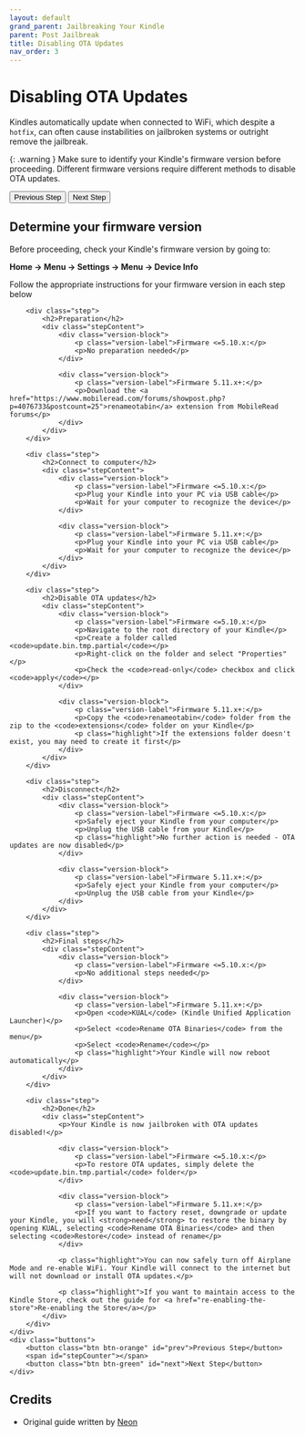 ```yaml
---
layout: default
grand_parent: Jailbreaking Your Kindle
parent: Post Jailbreak
title: Disabling OTA Updates
nav_order: 3
---
```


# Disabling OTA Updates

Kindles automatically update when connected to WiFi, which despite a `hotfix`, can often cause instabilities on jailbroken systems or outright remove the jailbreak.

{: .warning }
Make sure to identify your Kindle's firmware version before proceeding. Different firmware versions require different methods to disable OTA updates.

<div id="guide">
    <div class="buttons">
        <button class="btn btn-orange" id="prev">Previous Step</button>
        <span id="stepCounter"></span>
        <button class="btn btn-green" id="next">Next Step</button>
    </div>
    <div id="stepwrapper" class="stepwrapper">
        <div class="step">
            <h2>Determine your firmware version</h2>
            <div class="stepContent">
                <p>Before proceeding, check your Kindle's firmware version by going to:</p>
                <p><strong>Home → Menu → Settings → Menu → Device Info</strong></p>
                <p class="highlight">Follow the appropriate instructions for your firmware version in each step below</p>
            </div>
        </div>
        
        <div class="step">
            <h2>Preparation</h2>
            <div class="stepContent">
                <div class="version-block">
                    <p class="version-label">Firmware <=5.10.x:</p>
                    <p>No preparation needed</p>
                </div>
                
                <div class="version-block">
                    <p class="version-label">Firmware 5.11.x+:</p>
                    <p>Download the <a href="https://www.mobileread.com/forums/showpost.php?p=4076733&postcount=25">renameotabin</a> extension from MobileRead forums</p>
                </div>
            </div>
        </div>
        
        <div class="step">
            <h2>Connect to computer</h2>
            <div class="stepContent">
                <div class="version-block">
                    <p class="version-label">Firmware <=5.10.x:</p>
                    <p>Plug your Kindle into your PC via USB cable</p>
                    <p>Wait for your computer to recognize the device</p>
                </div>
                
                <div class="version-block">
                    <p class="version-label">Firmware 5.11.x+:</p>
                    <p>Plug your Kindle into your PC via USB cable</p>
                    <p>Wait for your computer to recognize the device</p>
                </div>
            </div>
        </div>
        
        <div class="step">
            <h2>Disable OTA updates</h2>
            <div class="stepContent">
                <div class="version-block">
                    <p class="version-label">Firmware <=5.10.x:</p>
                    <p>Navigate to the root directory of your Kindle</p>
                    <p>Create a folder called <code>update.bin.tmp.partial</code></p>
                    <p>Right-click on the folder and select "Properties"</p>
                    <p>Check the <code>read-only</code> checkbox and click <code>apply</code></p>
                </div>
                
                <div class="version-block">
                    <p class="version-label">Firmware 5.11.x+:</p>
                    <p>Copy the <code>renameotabin</code> folder from the zip to the <code>extensions</code> folder on your Kindle</p>
                    <p class="highlight">If the extensions folder doesn't exist, you may need to create it first</p>
                </div>
            </div>
        </div>
        
        <div class="step">
            <h2>Disconnect</h2>
            <div class="stepContent">
                <div class="version-block">
                    <p class="version-label">Firmware <=5.10.x:</p>
                    <p>Safely eject your Kindle from your computer</p>
                    <p>Unplug the USB cable from your Kindle</p>
                    <p class="highlight">No further action is needed - OTA updates are now disabled</p>
                </div>
                
                <div class="version-block">
                    <p class="version-label">Firmware 5.11.x+:</p>
                    <p>Safely eject your Kindle from your computer</p>
                    <p>Unplug the USB cable from your Kindle</p>
                </div>
            </div>
        </div>
        
        <div class="step">
            <h2>Final steps</h2>
            <div class="stepContent">
                <div class="version-block">
                    <p class="version-label">Firmware <=5.10.x:</p>
                    <p>No additional steps needed</p>
                </div>
                
                <div class="version-block">
                    <p class="version-label">Firmware 5.11.x+:</p>
                    <p>Open <code>KUAL</code> (Kindle Unified Application Launcher)</p>
                    <p>Select <code>Rename OTA Binaries</code> from the menu</p>
                    <p>Select <code>Rename</code></p>
                    <p class="highlight">Your Kindle will now reboot automatically</p>
                </div>
            </div>
        </div>
        
        <div class="step">
            <h2>Done</h2>
            <div class="stepContent">
                <p>Your Kindle is now jailbroken with OTA updates disabled!</p>
                
                <div class="version-block">
                    <p class="version-label">Firmware <=5.10.x:</p>
                    <p>To restore OTA updates, simply delete the <code>update.bin.tmp.partial</code> folder</p>
                </div>
                
                <div class="version-block">
                    <p class="version-label">Firmware 5.11.x+:</p>
                    <p>If you want to factory reset, downgrade or update your Kindle, you will <strong>need</strong> to restore the binary by opening KUAL, selecting <code>Rename OTA Binaries</code> and then selecting <code>Restore</code> instead of rename</p>
                </div>
                
                <p class="highlight">You can now safely turn off Airplane Mode and re-enable WiFi. Your Kindle will connect to the internet but will not download or install OTA updates.</p>
                
                <p class="highlight">If you want to maintain access to the Kindle Store, check out the guide for <a href="re-enabling-the-store">Re-enabling the Store</a></p>
            </div>
        </div>
    </div>
    <div class="buttons">
        <button class="btn btn-orange" id="prev">Previous Step</button>
        <span id="stepCounter"></span>
        <button class="btn btn-green" id="next">Next Step</button>
    </div>
</div>

<style>
.version-block {
    background-color: #1e1e1e;
    border-radius: 8px;
    padding: 12px;
    margin-bottom: 12px;
    width: 100%;
}

.version-label {
    font-weight: bold;
    border-bottom: 1px solid #369d36;
    padding-bottom: 5px;
    margin-bottom: 10px;
    color: #369d36;
}

/* Make sure both firmware instructions are clearly visible */
.stepContent {
    align-items: stretch;
}
</style>

<script>new Guide("guide", "re-enabling-the-store", "Re-enable Store");</script>

## Credits

- Original guide written by [Neon](https://www.mobileread.com/forums/member.php?u=329187)
